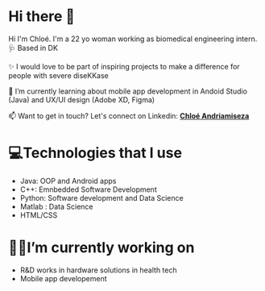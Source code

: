 # Hi there 👋


Hi I'm Chloé. I'm a 22 yo woman working as biomedical engineering intern. 🩺 Based in DK

✨ I would love to be part of inspiring projects to make a difference for people with severe diseKKase 

🌱 I’m currently learning about mobile app development in Andoid Studio (Java) and UX/UI design (Adobe XD, Figma)

📫  Want to get in touch? Let's connect on Linkedin: <a href="https://www.linkedin.com/in/chloe-andriamiseza-11m22s/"><strong> Chloé Andriamiseza </strong></a> 

# 💻Technologies that I use
- Java: OOP and Android apps
- C++: Emnbedded Software Development 
- Python: Software development and Data Science
- Matlab : Data Science
- HTML/CSS


# 👩‍💻I’m currently working on 
- R&D works in hardware solutions in health tech
- Mobile app developement 




 
